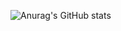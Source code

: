![Anurag's GitHub stats](https://github-readme-stats.vercel.app/api?username=3x3x3&count_private=true)
